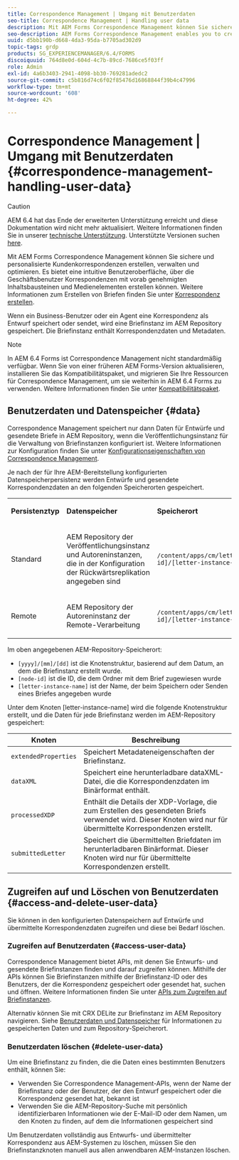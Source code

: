 ```yaml
---
title: Correspondence Management | Umgang mit Benutzerdaten
seo-title: Correspondence Management | Handling user data
description: Mit AEM Forms Correspondence Management können Sie sichere und personalisierte Kundenkorrespondenzen erstellen, verwalten und optimieren. Erfahren Sie, wie Sie das Speichern von Daten für Entwurf- und gesendete Briefe im AEM Repository konfigurieren, auf gespeicherte Daten zugreifen und gespeicherte Daten löschen.
seo-description: AEM Forms Correspondence Management enables you to create, manage, and streamline secure and personalized customer correspondences. Learn how to configure storing data for draft and submitted letters in AEM repository, access stored data, and delete stored data.
uuid: d5bb190b-d668-4da3-95da-b7705ad302d9
topic-tags: grdp
products: SG_EXPERIENCEMANAGER/6.4/FORMS
discoiquuid: 764d8e0d-604d-4c7b-89cd-7686ce5f03ff
role: Admin
exl-id: 4a6b3403-2941-4098-bb30-769281adedc2
source-git-commit: c5b816d74c6f02f85476d16868844f39b4c47996
workflow-type: tm+mt
source-wordcount: '608'
ht-degree: 42%

---
```


# Correspondence Management | Umgang mit Benutzerdaten {#correspondence-management-handling-user-data}

>[!CAUTION]
>
>AEM 6.4 hat das Ende der erweiterten Unterstützung erreicht und diese Dokumentation wird nicht mehr aktualisiert. Weitere Informationen finden Sie in unserer [technische Unterstützung](https://helpx.adobe.com/de/support/programs/eol-matrix.html). Unterstützte Versionen suchen [here](https://experienceleague.adobe.com/docs/?lang=de).

Mit AEM Forms Correspondence Management können Sie sichere und personalisierte Kundenkorrespondenzen erstellen, verwalten und optimieren. Es bietet eine intuitive Benutzeroberfläche, über die Geschäftsbenutzer Korrespondenzen mit vorab genehmigten Inhaltsbausteinen und Medienelementen erstellen können. Weitere Informationen zum Erstellen von Briefen finden Sie unter [Korrespondenz erstellen](/help/forms/using/create-correspondence.md).

Wenn ein Business-Benutzer oder ein Agent eine Korrespondenz als Entwurf speichert oder sendet, wird eine Briefinstanz im AEM Repository gespeichert. Die Briefinstanz enthält Korrespondenzdaten und Metadaten.

>[!NOTE]
>
>In AEM 6.4 Forms ist Correspondence Management nicht standardmäßig verfügbar. Wenn Sie von einer früheren AEM Forms-Version aktualisieren, installieren Sie das Kompatibilitätspaket, und migrieren Sie Ihre Ressourcen für Correspondence Management, um sie weiterhin in AEM 6.4 Forms zu verwenden. Weitere Informationen finden Sie unter [Kompatibilitätspaket](/help/forms/using/compatibility-package.md).

## Benutzerdaten und Datenspeicher {#data}

Correspondence Management speichert nur dann Daten für Entwürfe und gesendete Briefe in AEM Repository, wenn die Veröffentlichungsinstanz für die Verwaltung von Briefinstanzen konfiguriert ist. Weitere Informationen zur Konfiguration finden Sie unter [Konfigurationseigenschaften von Correspondence Management](/help/forms/using/cm-configuration-properties.md).

Je nach der für Ihre AEM-Bereitstellung konfigurierten Datenspeicherpersistenz werden Entwürfe und gesendete Korrespondenzdaten an den folgenden Speicherorten gespeichert.

<table> 
 <tbody>
  <tr>
   <td><p><strong>Persistenztyp</strong></p> </td> 
   <td><p><strong>Datenspeicher</strong></p> </td> 
   <td><p><strong>Speicherort</strong></p> </td> 
  </tr>
  <tr>
   <td><p>Standard</p> </td> 
   <td><p>AEM Repository der Veröffentlichungsinstanz und Autoreninstanzen, die in der Konfiguration der Rückwärtsreplikation angegeben sind</p> </td> 
   <td><p><code>/content/apps/cm/letterInstances/[yyyy]/[mm]/[dd]/[node-id]/[letter-instance-name]/</code> </p> </td> 
  </tr>
  <tr>
   <td><p>Remote</p> </td> 
   <td><p>AEM Repository der Autoreninstanz der Remote-Verarbeitung</p> </td> 
   <td><p><code>/content/apps/cm/letterInstances/[yyyy]/[mm]/[dd]/[node-id]/[letter-instance-name]/</code></p> </td> 
  </tr>
 </tbody>
</table>

Im oben angegebenen AEM-Repository-Speicherort:

* `[yyyy]/[mm]/[dd]` ist die Knotenstruktur, basierend auf dem Datum, an dem die Briefinstanz erstellt wurde.
* `[node-id]` ist die ID, die dem Ordner mit dem Brief zugewiesen wurde
* `[letter-instance-name]` ist der Name, der beim Speichern oder Senden eines Briefes angegeben wurde

Unter dem Knoten [letter-instance-name] wird die folgende Knotenstruktur erstellt, und die Daten für jede Briefinstanz werden im AEM-Repository gespeichert:

| Knoten | Beschreibung |
|---|---|
| `extendedProperties` | Speichert Metadateneigenschaften der Briefinstanz. |
| `dataXML` | Speichert eine herunterladbare dataXML-Datei, die die Korrespondenzdaten im Binärformat enthält. |
| `processedXDP` | Enthält die Details der XDP-Vorlage, die zum Erstellen des gesendeten Briefs verwendet wird. Dieser Knoten wird nur für übermittelte Korrespondenzen erstellt. |
| `submittedLetter` | Speichert die übermittelten Briefdaten im herunterladbaren Binärformat. Dieser Knoten wird nur für übermittelte Korrespondenzen erstellt. |

## Zugreifen auf und Löschen von Benutzerdaten {#access-and-delete-user-data}

Sie können in den konfigurierten Datenspeichern auf Entwürfe und übermittelte Korrespondenzdaten zugreifen und diese bei Bedarf löschen.

### Zugreifen auf Benutzerdaten {#access-user-data}

Correspondence Management bietet APIs, mit denen Sie Entwurfs- und gesendete Briefinstanzen finden und darauf zugreifen können. Mithilfe der APIs können Sie Briefinstanzen mithilfe der Briefinstanz-ID oder des Benutzers, der die Korrespondenz gespeichert oder gesendet hat, suchen und öffnen. Weitere Informationen finden Sie unter [APIs zum Zugreifen auf Briefinstanzen](/help/forms/using/cm-apis-to-access-letter-instances.md).

Alternativ können Sie mit CRX DELite zur Briefinstanz im AEM Repository navigieren. Siehe [Benutzerdaten und Datenspeicher](/help/forms/using/correspondence-management-handling-user-data.md#data) für Informationen zu gespeicherten Daten und zum Repository-Speicherort.

### Benutzerdaten löschen {#delete-user-data}

Um eine Briefinstanz zu finden, die die Daten eines bestimmten Benutzers enthält, können Sie:

* Verwenden Sie Correspondence Management-APIs, wenn der Name der Briefinstanz oder der Benutzer, der den Entwurf gespeichert oder die Korrespondenz gesendet hat, bekannt ist
* Verwenden Sie die AEM-Repository-Suche mit persönlich identifizierbaren Informationen wie der E-Mail-ID oder dem Namen, um den Knoten zu finden, auf dem die Informationen gespeichert sind

Um Benutzerdaten vollständig aus Entwurfs- und übermittelter Korrespondenz aus AEM-Systemen zu löschen, müssen Sie den Briefinstanzknoten manuell aus allen anwendbaren AEM-Instanzen löschen.
